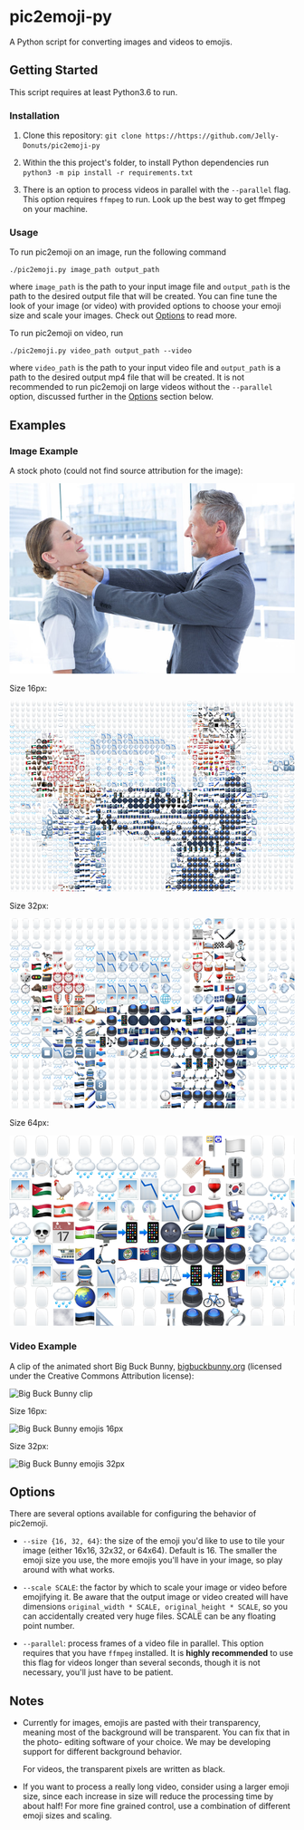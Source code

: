 pic2emoji-py
============

A Python script for converting images and videos to emojis.

Getting Started
---------------

This script requires at least Python3.6 to run.

### Installation

1. Clone this repository:
   `git clone https://https://github.com/Jelly-Donuts/pic2emoji-py`

2. Within the this project's folder, to install Python dependencies run 
   `python3 -m pip install -r requirements.txt`

3. There is an option to process videos in parallel with the `--parallel` flag.
   This option requires `ffmpeg` to run. Look up the best way to get ffmpeg on
   your machine.

### Usage

To run pic2emoji on an image, run the following command

```
./pic2emoji.py image_path output_path
```

where `image_path` is the path to your input image file and `output_path` is
the path to the desired output file that will be created. You can fine tune
the look of your image (or video) with provided options to choose your 
emoji size and scale your images. Check out [Options](#options) to read more.

To run pic2emoji on video, run

```
./pic2emoji.py video_path output_path --video
```

where `video_path` is the path to your input video file and `output_path` is a
path to the desired output mp4 file that will be created. It is not 
recommended to run pic2emoji on large videos without the `--parallel` option, 
discussed further in the [Options](#options) section below.


Examples
--------

### Image Example

A stock photo (could not find source attribution for the image):

![Stock photo](/examples/stock_photo.jpg)

Size 16px:

![Stock photo emojis 16px](/examples/stock_photo_16px.png)

Size 32px:

![Stock photo emojis 16px](/examples/stock_photo_32px.png)

Size 64px:

![Stock photo emojis 16px](/examples/stock_photo_64px.png)

### Video Example

A clip of the animated short Big Buck Bunny,
[bigbuckbunny.org](https://peach.blender.org/) (licensed under the Creative 
Commons Attribution license):

![Big Buck Bunny clip](/examples/bigbuckbunny_clip.gif)

Size 16px:

![Big Buck Bunny emojis 16px](/examples/bigbuckbunny_clip_16px.gif)

Size 32px:

![Big Buck Bunny emojis 32px](/examples/bigbuckbunny_clip_32px.gif)


Options
-------

There are several options available for configuring the behavior of pic2emoji.

- `--size {16, 32, 64}`: the size of the emoji you'd like to use to 
  tile your image (either 16x16, 32x32, or 64x64). Default is 16. The smaller 
  the emoji size you use, the more emojis you'll have in your image, so play 
  around with what works.

- `--scale SCALE`: the factor by which to scale your image or video before 
  emojifying it. Be aware that the output image or video created will have 
  dimensions `original_width * SCALE, original_height * SCALE`, so you can 
  accidentally created very huge files. SCALE can be any floating point number.

- `--parallel`: process frames of a video file in parallel. This option 
  requires that you have `ffmpeg` installed. It is **highly recommended** to 
  use this flag for videos longer than several seconds, though it is not 
  necessary, you'll just have to be patient.

Notes
-----

- Currently for images, emojis are pasted with their transparency, meaning 
  most of the background will be transparent. You can fix that in the photo-
  editing software of your choice. We may be developing support for different
  background behavior.

  For videos, the transparent pixels are written as black.

- If you want to process a really long video, consider using a larger emoji 
  size, since each increase in size will reduce the processing time by about 
  half! For more fine grained control, use a combination of different emoji 
  sizes and scaling.

